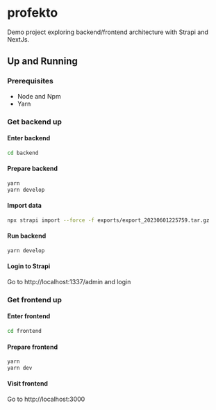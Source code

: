 # profekto

Demo project exploring backend/frontend architecture with Strapi and NextJs.

## Up and Running

### Prerequisites

+ Node and Npm
+ Yarn

### Get backend up

#### Enter backend
```bash
cd backend
```

#### Prepare backend
```bash
yarn
yarn develop
```

#### Import data
```bash
npx strapi import --force -f exports/export_20230601225759.tar.gz
```

#### Run backend
```bash
yarn develop
```

#### Login to Strapi
Go to http://localhost:1337/admin and login

### Get frontend up

#### Enter frontend
```bash
cd frontend
```

#### Prepare frontend
```bash
yarn
yarn dev
```

#### Visit frontend
Go to http://localhost:3000